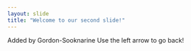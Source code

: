 ```yaml
---
layout: slide
title: "Welcome to our second slide!"
---
```

Added by Gordon-Sooknarine
Use the left arrow to go back!
